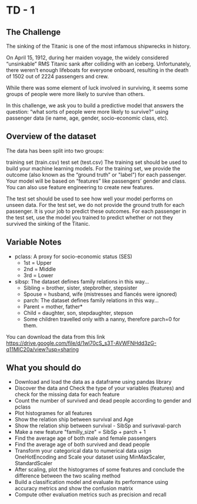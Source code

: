 # TD - 1


The Challenge
-------------

The sinking of the Titanic is one of the most infamous shipwrecks in history.

On April 15, 1912, during her maiden voyage, the widely considered “unsinkable” RMS Titanic sank after colliding with an iceberg. Unfortunately, there weren’t enough lifeboats for everyone onboard, resulting in the death of 1502 out of 2224 passengers and crew.

While there was some element of luck involved in surviving, it seems some groups of people were more likely to survive than others.

In this challenge, we ask you to build a predictive model that answers the question: “what sorts of people were more likely to survive?” using passenger data (ie name, age, gender, socio-economic class, etc).


Overview of the dataset
-----------------------

The data has been split into two groups:

training set (train.csv)
test set (test.csv)
The training set should be used to build your machine learning models. For the training set, we provide the outcome (also known as the “ground truth” or "label") for each passenger. Your model will be based on “features” like passengers’ gender and class. You can also use feature engineering to create new features.

The test set should be used to see how well your model performs on unseen data. For the test set, we do not provide the ground truth for each passenger. It is your job to predict these outcomes. For each passenger in the test set, use the model you trained to predict whether or not they survived the sinking of the Titanic.

Variable Notes
--------------
 - pclass: A proxy for socio-economic status (SES)
   - 1st = Upper
   - 2nd = Middle
   - 3rd = Lower
 - sibsp: The dataset defines family relations in this way...
   - Sibling = brother, sister, stepbrother, stepsister
   - Spouse = husband, wife (mistresses and fiancés were ignored)
   - parch: The dataset defines family relations in this way...
   - Parent = mother, father*
   - Child = daughter, son, stepdaughter, stepson
   - Some children travelled only with a nanny, therefore parch=0 for them.


You can download the data from this link
https://drive.google.com/file/d/1wl70cS_s3T-AVWFNHdd3zG-q11MIC20a/view?usp=sharing


What you should do
------------------

 - Download and load the data as a dataframe using pandas library
 - Discover the data and Check the type of your variables (features) and check for the missing data for each feature
 - Count the number of survived and dead people according to gender and pclass
 - Plot histogrames for all features
 - Show the relation ship between survival and Age
 - Show the relation ship between survival - SibSp and surivaval-parch
 - Make a new feature "familly_size" = SibSp + parch + 1
 - Find the average age of both male and female passengers
 - Find the average age of both survived and dead people
 - Transform your categorical data to numerical data usign OneHotEncoding and Scale your dataset using MinMaxScaler, StandardScaler
 - After scaling, plot the histogrames of some features and conclude the difference between the two scaling method
 - Build a classification model and evaluate its performance using accuracy metrics and show the confusion matrix
 - Compute other evaluation metrics such as precision and recall

